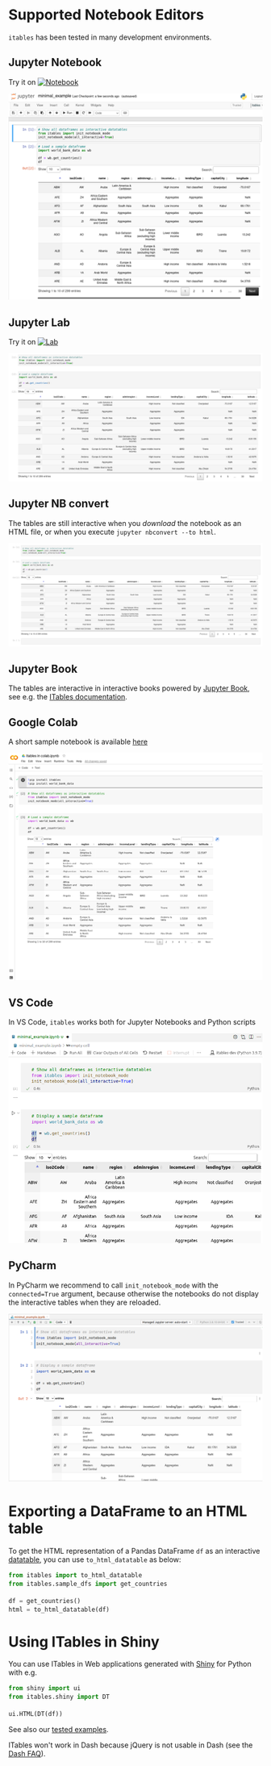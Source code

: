 # Supported Notebook Editors

`itables` has been tested in many development environments.

## Jupyter Notebook

Try it on [![Notebook](https://img.shields.io/badge/Binder-JupyterNotebook-blue.svg)](https://mybinder.org/v2/gh/mwouts/itables/main?filepath=docs/quick_start.md)

![](images/notebook.png)

## Jupyter Lab

Try it on [![Lab](https://img.shields.io/badge/Binder-JupyterLab-blue.svg)](https://mybinder.org/v2/gh/mwouts/itables/main?urlpath=lab/tree/docs/quick_start.md)

![](images/lab.png)

## Jupyter NB convert

The tables are still interactive when you _download_ the notebook as an HTML file, or when you execute `jupyter nbconvert --to html`.

![](images/html.png)

## Jupyter Book

The tables are interactive in interactive books powered by [Jupyter Book](https://jupyterbook.org), see e.g. the [ITables documentation](https://mwouts.github.io/itables/).

## Google Colab

A short sample notebook is available [here](https://colab.research.google.com/drive/1JPZIasTiH3rIUysDr3eWDz4jgTTq00aq?usp=sharing)

![](images/colab.png)

## VS Code

In VS Code, `itables` works both for Jupyter Notebooks and Python scripts

![](images/code.png)

## PyCharm

In PyCharm we recommend to call `init_notebook_mode` with the `connected=True` argument,
because otherwise the notebooks do not display the interactive tables when they are reloaded.

![](images/pycharm.png)

# Exporting a DataFrame to an HTML table

To get the HTML representation of a Pandas DataFrame `df` as an interactive [datatable](https://datatables.net/), you can use `to_html_datatable` as below:
```python
from itables import to_html_datatable
from itables.sample_dfs import get_countries

df = get_countries()
html = to_html_datatable(df)
```

# Using ITables in Shiny

You can use ITables in Web applications generated with [Shiny](https://shiny.rstudio.com/py/) for Python with e.g.
```python
from shiny import ui
from itables.shiny import DT

ui.HTML(DT(df))
```

See also our [tested examples](https://github.com/mwouts/itables/tree/main/tests/sample_python_apps).

ITables won't work in Dash because jQuery is not usable in Dash (see the [Dash FAQ](https://dash.plotly.com/faqs)).

